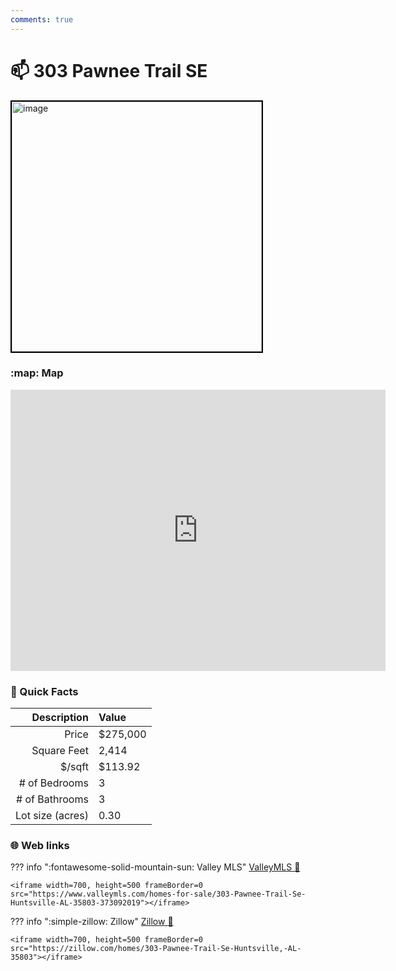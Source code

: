 ```yaml
---
comments: true
---
```


# 📫 303 Pawnee Trail SE

<img
    src="https://realestatedigital.propertiescdn.com/ListingImages/alnaris-p/images/0/0/21862882.jpg" 
    alt="image" 
    width="400" 
    style="border:2px solid black">

### :map: Map

<iframe src="https://www.google.com/maps/embed?pb=!1m18!1m12!1m3!1d6566.234627870778!2d-86.56636552426866!3d34.62647557294613!2m3!1f0!2f0!3f0!3m2!1i1024!2i768!4f13.1!3m3!1m2!1s0x88620d5ccb6a5215%3A0x92b423192cddaa0b!2s303%20Pawnee%20Trail%20SE%2C%20Huntsville%2C%20AL%2035803!5e0!3m2!1sen!2sus!4v1717903372707!5m2!1sen!2sus" width="600" height="450" style="border:0;" allowfullscreen="" loading="lazy" referrerpolicy="no-referrer-when-downgrade"></iframe>

### :open_file_folder: Quick Facts

| Description       | Value |
| ----------------: | :---- |
| Price             | $275,000 |
| Square Feet       | 2,414 |
| $/sqft            | $113.92 |
| # of Bedrooms     | 3 |
| # of Bathrooms    | 3 |
| Lot size (acres)  | 0.30 |

### :globe_with_meridians: Web links

??? info ":fontawesome-solid-mountain-sun:  Valley MLS"
    [ValleyMLS 	:link:](https://www.valleymls.com/homes-for-sale/303-Pawnee-Trail-Se-Huntsville-AL-35803-373092019)

    <iframe width=700, height=500 frameBorder=0 src="https://www.valleymls.com/homes-for-sale/303-Pawnee-Trail-Se-Huntsville-AL-35803-373092019"></iframe>

??? info ":simple-zillow:  Zillow"
    [Zillow :link:](https://zillow.com/homes/303-Pawnee-Trail-Se-Huntsville,-AL-35803)

    <iframe width=700, height=500 frameBorder=0 src="https://zillow.com/homes/303-Pawnee-Trail-Se-Huntsville,-AL-35803"></iframe>